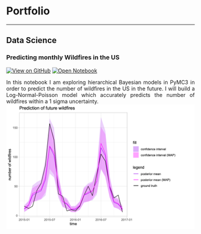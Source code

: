 # Portfolio
---
## Data Science

### Predicting monthly Wildfires in the US
[![View on GitHub](https://img.shields.io/badge/GitHub-View_on_GitHub-blue?logo=GitHub)](https://github.com/christopheberle/us-wildfires)
[![Open Notebook](https://img.shields.io/badge/RMarkdown-Open_Notebook-blue?logo=R)](projects/filler.html)

<div style="text-align: justify">In this notebook I am exploring hierarchical Bayesian models in PyMC3 in order to predict the number of wildfires in the US in the future. I will build a Log-Normal-Poisson model which accurately predicts the number of wildfires within a 1 sigma uncertainty.</div>

<center><img src="images/us-wildfires.png"/></center>



